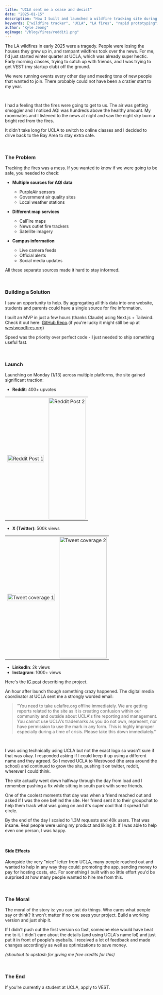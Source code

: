 ```yaml
---
title: "UCLA sent me a cease and desist"
date: "2025-01-15"
description: "How I built and launched a wildfire tracking site during the LA fires in 3 hours, scaled to 40k users, and dealt with UCLA's legal team - a story about just shipping it."
keywords: ["wildfire tracker", "UCLA", "LA fires", "rapid prototyping", "Next.js", "crisis response", "side project", "cease and desist"]
author: "Kyle Jeong"
ogImage: "/blog/fires/reddit1.png"
---
```


The LA wildfires in early 2025 were a tragedy. People were losing the houses they grew up in, and rampant wildfires took over the news. For me, I'd just started winter quarter at UCLA, which was already super hectic. Early morning classes, trying to catch up with friends, and I was trying to get VEST (my startup club) off the ground. 

We were running events every other day and meeting tons of new people that wanted to join. There probably could not have been a crazier start to my year. 

<br/>

I had a feeling that the fires were going to get to us. The air was getting smoggier and I noticed AQI was hundreds above the healthy amount. My roommates and I listened to the news at night and saw the night sky burn a bright red from the fires. 

It didn't take long for UCLA to switch to online classes and I decided to drive back to the Bay Area to stay extra safe.

<br/>

### The Problem

Tracking the fires was a mess. If you wanted to know if we were going to be safe, you needed to check:

- **Multiple sources for AQI data**
    - PurpleAir sensors
    - Government air quality sites
    - Local weather stations

- **Different map services**
    - CalFire maps
    - News outlet fire trackers
    - Satellite imagery

- **Campus information**
    - Live camera feeds
    - Official alerts
    - Social media updates

All these separate sources made it hard to stay informed.

<br/>

### Building a Solution

I saw an opportunity to help. By aggregating all this data into one website, students and parents could have a single source for fire information.

I built an MVP in just a few hours (thanks Claude) using Next.js + Tailwind. Check it out here: [GitHub Repo](https://github.com/Kylejeong2/UCLA-Wildfires).(if you're lucky it might still be up at <a href="westwoodfires.org">westwoodfires.org<a/>)

Speed was the priority over perfect code - I just needed to ship something useful fast.

<br/>

### Launch

Launching on Monday (1/13) across multiple platforms, the site gained significant traction:
- **Reddit**: 400+ upvotes
<table>
  <tr>
    <td><img src="/blog/fires/reddit1.png" alt="Reddit Post 1" loading="lazy" width="100%" /></td>
    <td><img src="/blog/fires/reddit2.png" alt="Reddit Post 2" loading="lazy" width="100%" height="400px" /></td>
  </tr>
</table>

- **X (Twitter)**: 500k views
<table>
  <tr>
    <td><img src="/blog/fires/twitter1.png" alt="Tweet coverage 1" loading="lazy" width="100%" /></td>
    <td><img src="/blog/fires/twitter2.png" alt="Tweet coverage 2" loading="lazy" width="100%" height="400px" /></td>
  </tr>
</table>

- **LinkedIn**: 2k views
- **Instagram**: 1000+ views

Here's the [IG post](https://www.instagram.com/p/DE0wfuCyEnw/) describing the project.

An hour after launch though something crazy happened. The digital media coordinator at UCLA sent me a strongly worded email:

> "You need to take uclafire.org offline immediately. We are getting reports related to the site as it is creating confusion within our community and outside about UCLA's fire reporting and management. You cannot use UCLA's trademarks as you do not own, represent, nor have permission to use the mark in any form. This is highly improper especially during a time of crisis. Please take this down immediately."
> 

<br />

I was using technically using UCLA but not the exact logo so wasn't sure if that was okay. I responded asking if I could keep it up using a different name and they agreed. So I moved UCLA to Westwood (the area around the school) and continued to grow the site, pushing it on twitter, reddit, wherever I could think. 

The site actually went down halfway through the day from load and I remember pushing a fix while sitting in south park with some friends.  

One of the coolest moments that day was when a friend reached out and asked if I was the one behind the site. Her friend sent it to their groupchat to help them track what was going on and it's super cool that it spread full circle. 

By the end of the day I scaled to 1.3M requests and 40k users. That was insane. Real people were using my product and liking it. If I was able to help even one person, I was happy.

<br/>

#### Side Effects

Alongside the very "nice" letter from UCLA, many people reached out and wanted to help in any way they could: promoting the app, sending money to pay for hosting costs, etc.
For something I built with so little effort you'd be surprised at how many people wanted to hire me from this.

<br/>

### The Moral

The moral of the story is: you can just do things. Who cares what people say or think? It won't matter if no one sees your project. Build a working version and just ship it.

If I didn't push out the first version so fast, someone else would have beat me to it. I didn't care about the details (and using UCLA's name lol) and just put it in front of people's eyeballs. I received a lot of feedback and made changes accordingly as well as optimizations to save money.

*(shoutout to upstash for giving me free credits for this)*

<br/>

### The End

If you're currently a student at UCLA, apply to VEST.